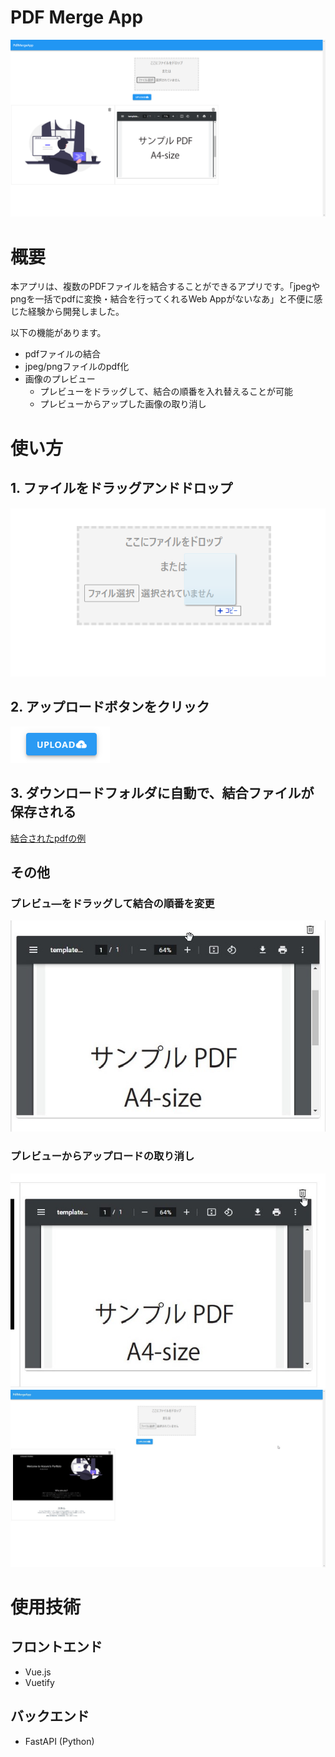 # PDF Merge App
![トップページ](fig/sample-merge.png)

# 概要
本アプリは、複数のPDFファイルを結合することができるアプリです。「jpegやpngを一括でpdfに変換・結合を行ってくれるWeb Appがないなあ」と不便に感じた経験から開発しました。

以下の機能があります。
- pdfファイルの結合
- jpeg/pngファイルのpdf化
- 画像のプレビュー
  - プレビューをドラッグして、結合の順番を入れ替えることが可能
  - プレビューからアップした画像の取り消し

# 使い方
## 1. ファイルをドラッグアンドドロップ
![ファイルをドラッグアンドドロップする写真](fig/dropImage.png)

## 2. アップロードボタンをクリック
![Uploadボタン](fig/uploadButton.png)

## 3. ダウンロードフォルダに自動で、結合ファイルが保存される
[結合されたpdfの例](/fig/yGn7U9TLll.pdf)

## その他

### プレビュ―をドラッグして結合の順番を変更

![pdf結合の順番変更](fig/dragPreview.jpg)
### プレビューからアップロードの取り消し

![画像の削除](fig/delete.jpg)
![取り消し後](fig/after_delete.jpg)

# 使用技術
## フロントエンド
- Vue.js
- Vuetify

## バックエンド
- FastAPI (Python)
